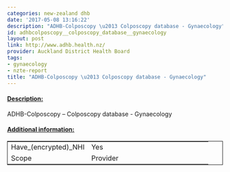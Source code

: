 ```yaml
---
categories: new-zealand dhb
date: '2017-05-08 13:16:22'
description: "ADHB-Colposcopy \u2013 Colposcopy database - Gynaecology"
id: adhbcolposcopy__colposcopy_database__gynaecology
layout: post
link: http://www.adhb.health.nz/
provider: Auckland District Health Board
tags:
- gynaecology
- nzte-report
title: "ADHB-Colposcopy \u2013 Colposcopy database - Gynaecology"
---
```



 <h4> <u>Description:</u> </h4>
ADHB-Colposcopy – Colposcopy database - Gynaecology
 <h4> <u>Additional information:</u> </h4>
 <table style="border: 1px solid">
 <tr> <td width="40%">Have_(encrypted)_NHI</td> <td>Yes</td> </tr>
 <tr> <td width="40%">Scope</td> <td>Provider</td> </tr>
 </table>